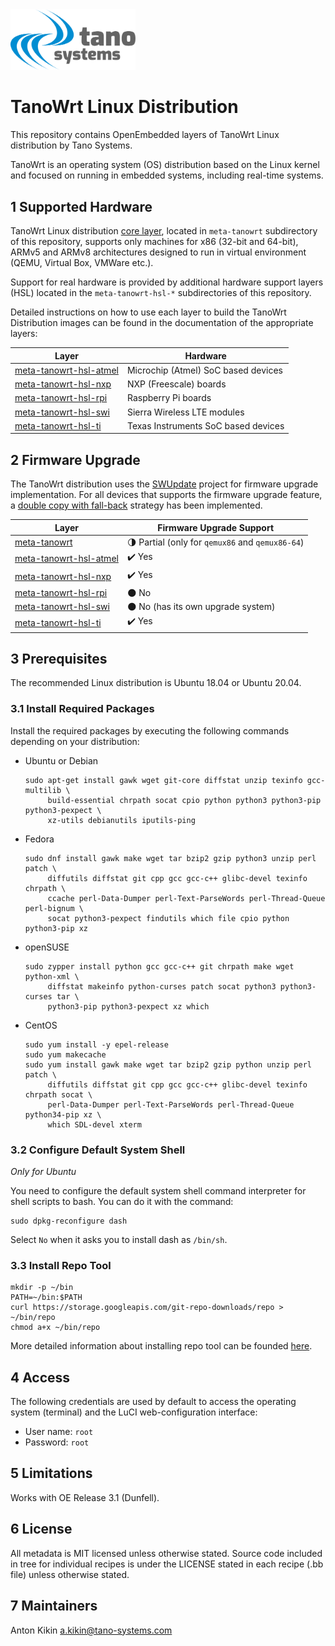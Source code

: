 
<img src="./meta-tanowrt/docs/tano-logo.svg" width="200">

# TanoWrt Linux Distribution

This repository contains OpenEmbedded layers of TanoWrt Linux distribution by Tano Systems.

TanoWrt is an operating system (OS) distribution based on the Linux kernel and focused on running in embedded systems, including real-time systems.

## 1 Supported Hardware

TanoWrt Linux distribution [core layer](meta-tanowrt/README.md), located in `meta-tanowrt` subdirectory of this repository, supports only machines for x86 (32-bit and 64-bit), ARMv5 and ARMv8 architectures designed to run in virtual environment (QEMU, Virtual Box, VMWare etc.).

Support for real hardware is provided by additional hardware support layers (HSL) located in the `meta-tanowrt-hsl-*` subdirectories of this repository.

Detailed instructions on how to use each layer to build the TanoWrt Distribution images can be found in the documentation of the appropriate layers:

| Layer                      | Hardware                                          |
| -------------------------- | ------------------------------------------------- |
| [meta-tanowrt-hsl-atmel]   | Microchip (Atmel) SoC based devices               |
| [meta-tanowrt-hsl-nxp]     | NXP (Freescale) boards                            |
| [meta-tanowrt-hsl-rpi]     | Raspberry Pi boards                               |
| [meta-tanowrt-hsl-swi]     | Sierra Wireless LTE modules                       |
| [meta-tanowrt-hsl-ti]      | Texas Instruments SoC based devices               |

[meta-tanowrt]: meta-tanowrt/README.md
[meta-tanowrt-hsl-atmel]: meta-tanowrt-hsl-atmel/README.md
[meta-tanowrt-hsl-nxp]: meta-tanowrt-hsl-nxp/README.md
[meta-tanowrt-hsl-rpi]: meta-tanowrt-hsl-rpi/README.md
[meta-tanowrt-hsl-swi]: meta-tanowrt-hsl-swi/README.md
[meta-tanowrt-hsl-ti]: meta-tanowrt-hsl-ti/README.md

## 2 Firmware Upgrade

The TanoWrt distribution uses the [SWUpdate](https://sbabic.github.io/swupdate) project for firmware upgrade implementation. For all devices that supports the firmware upgrade feature, a [double copy with fall-back](https://sbabic.github.io/swupdate/overview.html#double-copy) strategy has been implemented.

| Layer                      | Firmware Upgrade Support                                          |
| -------------------------- | ----------------------------------------------------------------- |
| [meta-tanowrt]             | :last_quarter_moon: Partial (only for `qemux86` and `qemux86-64`) |
| [meta-tanowrt-hsl-atmel]   | :heavy_check_mark: Yes                                            |
| [meta-tanowrt-hsl-nxp]     | :heavy_check_mark: Yes                                            |
| [meta-tanowrt-hsl-rpi]     | :new_moon: No                                                     |
| [meta-tanowrt-hsl-swi]     | :new_moon: No (has its own upgrade system)                        |
| [meta-tanowrt-hsl-ti]      | :heavy_check_mark: Yes                                            |

## 3 Prerequisites

The recommended Linux distribution is Ubuntu 18.04 or Ubuntu 20.04.

### 3.1 Install Required Packages

Install the required packages by executing the following commands depending on your distribution:
- Ubuntu or Debian

    ```shell
    sudo apt-get install gawk wget git-core diffstat unzip texinfo gcc-multilib \
         build-essential chrpath socat cpio python python3 python3-pip python3-pexpect \
         xz-utils debianutils iputils-ping
    ```

- Fedora

    ```shell
    sudo dnf install gawk make wget tar bzip2 gzip python3 unzip perl patch \
         diffutils diffstat git cpp gcc gcc-c++ glibc-devel texinfo chrpath \
         ccache perl-Data-Dumper perl-Text-ParseWords perl-Thread-Queue perl-bignum \
         socat python3-pexpect findutils which file cpio python python3-pip xz
    ```

- openSUSE

    ```shell
    sudo zypper install python gcc gcc-c++ git chrpath make wget python-xml \
         diffstat makeinfo python-curses patch socat python3 python3-curses tar \
         python3-pip python3-pexpect xz which
    ```

- CentOS

    ```shell
    sudo yum install -y epel-release
    sudo yum makecache
    sudo yum install gawk make wget tar bzip2 gzip python unzip perl patch \
         diffutils diffstat git cpp gcc gcc-c++ glibc-devel texinfo chrpath socat \
         perl-Data-Dumper perl-Text-ParseWords perl-Thread-Queue python34-pip xz \
         which SDL-devel xterm
    ```

### 3.2 Configure Default System Shell

*Only for Ubuntu*

You need to configure the default system shell command interpreter for shell scripts to bash. You can do it with the command:

```shell
sudo dpkg-reconfigure dash
```

Select `No` when it asks you to install dash as `/bin/sh`.

### 3.3 Install Repo Tool

```shell
mkdir -p ~/bin
PATH=~/bin:$PATH
curl https://storage.googleapis.com/git-repo-downloads/repo > ~/bin/repo
chmod a+x ~/bin/repo
```

More detailed information about installing repo tool can be founded [here](https://gerrit.googlesource.com/git-repo).

## 4 Access

The following credentials are used by default to access the operating system (terminal) and the LuCI web-configuration interface:
* User name: `root`
* Password: `root`

## 5 Limitations

Works with OE Release 3.1 (Dunfell).

## 6 License

All metadata is MIT licensed unless otherwise stated. Source code included in tree for individual recipes is under the LICENSE stated in each recipe (.bb file) unless otherwise stated.

## 7 Maintainers

Anton Kikin <a.kikin@tano-systems.com>
